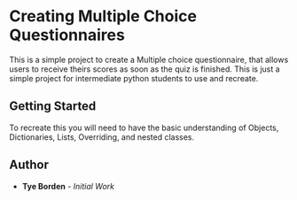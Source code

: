 # Creating Multiple Choice Questionnaires
This is a simple project to create a Multiple choice questionnaire, that allows
users to receive theirs scores as soon as the quiz is finished. This is just a 
simple project for intermediate python students to use and recreate.

## Getting Started
To recreate this  you will need to have the basic understanding of Objects, 
Dictionaries, Lists,  Overriding, and nested classes.


## Author
* **Tye Borden** - *Initial Work*

